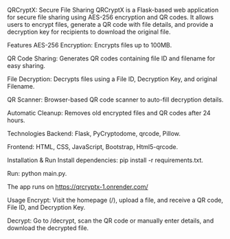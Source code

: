 QRCryptX: Secure File Sharing
QRCryptX is a Flask-based web application for secure file sharing using AES-256 encryption and QR codes. It allows users to encrypt files, generate a QR code with file details, and provide a decryption key for recipients to download the original file.

Features
AES-256 Encryption: Encrypts files up to 100MB.

QR Code Sharing: Generates QR codes containing file ID and filename for easy sharing.

File Decryption: Decrypts files using a File ID, Decryption Key, and original Filename.

QR Scanner: Browser-based QR code scanner to auto-fill decryption details.

Automatic Cleanup: Removes old encrypted files and QR codes after 24 hours.

Technologies
Backend: Flask, PyCryptodome, qrcode, Pillow.

Frontend: HTML, CSS, JavaScript, Bootstrap, Html5-qrcode.

Installation & Run
Install dependencies: pip install -r requirements.txt.

Run: python main.py.

The app runs on https://qrcryptx-1.onrender.com/

Usage
Encrypt: Visit the homepage (/), upload a file, and receive a QR code, File ID, and Decryption Key.

Decrypt: Go to /decrypt, scan the QR code or manually enter details, and download the decrypted file.
